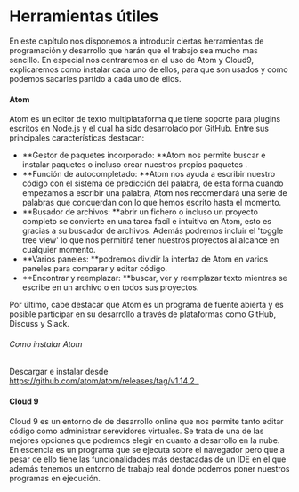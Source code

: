 # Herramientas útiles

En este capítulo nos disponemos a introducir ciertas herramientas de programación y desarrollo que harán que el trabajo sea mucho mas sencillo. En especial nos centraremos en el uso de Atom y Cloud9, explicaremos como instalar cada uno de ellos, para que son usados y como podemos sacarles partido a cada uno de ellos.

#### Atom

Atom es un editor de texto multiplataforma que tiene soporte para plugins escritos en Node.js y el cual ha sido desarrolado por GitHub. Entre sus principales características destacan:

* **Gestor de paquetes incorporado: **Atom nos permite buscar e instalar paquetes o incluso crear nuestros propios paquetes .
* **Función de autocompletado: **Atom nos ayuda a escribir nuestro código con el sistema de predicción del palabra, de esta forma cuando empezamos a escribir una palabra, Atom nos recomendará una serie de palabras que concuerdan con lo que hemos escrito hasta el momento.
* **Busador de archivos: **abrir un fichero o incluso un proyecto completo se convierte en una tarea facíl e intuitiva en Atom, esto es gracias a su buscador de archivos. Además podremos incluir el 'toggle tree view'  lo que nos permitirá tener nuestros proyectos al alcance en cualquier momento.
* **Varios paneles: **podremos dividir la interfaz de Atom en varios paneles para comparar y editar código.
* **Encontrar y reemplazar: **buscar, ver y reemplazar texto mientras se escribe en un archivo o en todos sus proyectos.

Por último, cabe destacar que Atom es un programa de fuente abierta y es posible participar en su desarrollo a través de plataformas como GitHub, Discuss y Slack.

###### Como instalar Atom

Descargar e instalar desde[ https://github.com/atom/atom/releases/tag/v1.14.2 .](https://github.com/atom/atom/releases/tag/v1.14.2)



#### Cloud 9

Cloud 9 es un entorno de de desarrollo online que nos permite tanto editar código como administrar serevidores virtuales. Se trata de una de las mejores opciones que podremos elegir en cuanto a desarrollo en la nube. En escencia es un programa que se ejecuta sobre el navegador pero que a pesar de ello tiene las funcionalidades más destacadas de un IDE en el que además tenemos un entorno de trabajo real donde podemos poner nuestros programas en ejecución.




